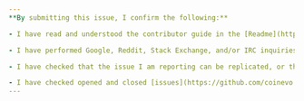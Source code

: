 ```yaml
---
**By submitting this issue, I confirm the following:**

- I have read and understood the contributor guide in the [Readme](https://github.com/coinevo.tech/coinevo.tech-app-js).

- I have performed Google, Reddit, Stack Exchange, and/or IRC inquiries before creating this issue in order to inform myself about possible solutions.

- I have checked that the issue I am reporting can be replicated, or that the feature I am suggesting is not present, or has not been declined for reasons of which I am not yet aware (e.g. Tor support for web wallet).

- I have checked opened and closed [issues](https://github.com/coinevo.tech/coinevo.tech-app-js/issues) and [pull requests](https://github.com/coinevo.tech/coinevo.tech-app-js/pulls) for existing solutions or implementations for my issue or suggestion.
---
```



